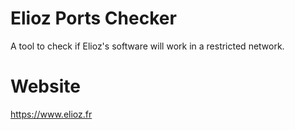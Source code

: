 # Elioz Ports Checker
A tool to check if Elioz's software will work in a restricted network.

# Website
https://www.elioz.fr
